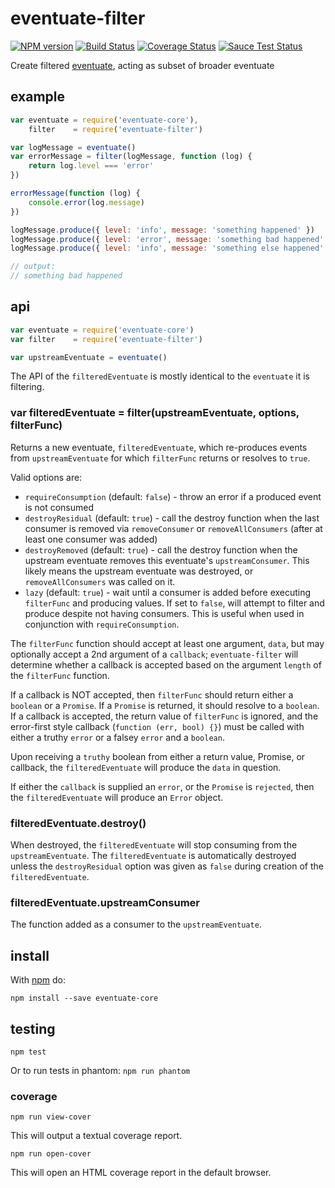 # eventuate-filter

[![NPM version](https://badge.fury.io/js/eventuate-filter.png)](http://badge.fury.io/js/eventuate-filter)
[![Build Status](https://travis-ci.org/jasonpincin/eventuate-filter.svg?branch=master)](https://travis-ci.org/jasonpincin/eventuate-filter)
[![Coverage Status](https://coveralls.io/repos/jasonpincin/eventuate-filter/badge.png?branch=master)](https://coveralls.io/r/jasonpincin/eventuate-filter?branch=master)
[![Sauce Test Status](https://saucelabs.com/browser-matrix/jp-project9.svg)](https://saucelabs.com/u/jp-project9)

Create filtered [eventuate](https://github.com/jasonpincin/eventuate), acting as subset of broader eventuate

## example

```javascript
var eventuate = require('eventuate-core'),
    filter    = require('eventuate-filter')

var logMessage = eventuate()
var errorMessage = filter(logMessage, function (log) {
    return log.level === 'error'
})

errorMessage(function (log) {
    console.error(log.message)
})

logMessage.produce({ level: 'info', message: 'something happened' })
logMessage.produce({ level: 'error', message: 'something bad happened' })
logMessage.produce({ level: 'info', message: 'something else happened' })

// output:
// something bad happened
```

## api

```javascript
var eventuate = require('eventuate-core')
var filter    = require('eventuate-filter')

var upstreamEventuate = eventuate()
```

The API of the `filteredEventuate` is mostly identical to the `eventuate` it 
is filtering. 

### var filteredEventuate = filter(upstreamEventuate, options, filterFunc)

Returns a new eventuate, `filteredEventuate`, which re-produces events from 
`upstreamEventuate` for which `filterFunc` returns or resolves to `true`. 

Valid options are:
* `requireConsumption` (default: `false`) - throw an error if a produced event is not consumed
* `destroyResidual` (default: `true`) - call the destroy function when the last
  consumer is removed via `removeConsumer` or `removeAllConsumers` (after at
  least one consumer was added)
* `destroyRemoved` (default: `true`) - call the destroy function when the
  upstream eventuate removes this eventuate's `upstreamConsumer`. This likely
  means the upstream eventuate was destroyed, or `removeAllConsumers` was called
  on it.
* `lazy` (default: `true`) - wait until a consumer is added before executing
  `filterFunc` and producing values. If set to `false`, will attempt to filter
  and produce despite not having consumers. This is useful when used in
  conjunction with `requireConsumption`.

The `filterFunc` function should accept at least one argument, `data`, but may
optionally accept a 2nd argument of a `callback`; `eventuate-filter` will
determine whether a callback is accepted based on the argument `length` of the
`filterFunc` function. 

If a callback is NOT accepted, then `filterFunc` should return either a `boolean` 
or a `Promise`. If a `Promise` is returned, it should resolve to a `boolean`. If
a callback is accepted, the return value of `filterFunc` is ignored, and the
error-first style callback (`function (err, bool) {}`) must be called with
either a truthy `error` or a falsey `error` and a `boolean`. 

Upon receiving a `truthy` boolean from either a return value, Promise, or
callback, the `filteredEventuate` will produce the `data` in question.

If either the `callback` is supplied an `error`, or the `Promise` is `rejected`,
then the `filteredEventuate` will produce an `Error` object.

### filteredEventuate.destroy()

When destroyed, the `filteredEventuate` will stop consuming from the
`upstreamEventuate`. The `filteredEventuate` is automatically destroyed unless
the `destroyResidual` option was given as `false` during creation of the
`filteredEventuate`.

### filteredEventuate.upstreamConsumer

The function added as a consumer to the `upstreamEventuate`.

## install

With [npm](https://npmjs.org) do:

```
npm install --save eventuate-core
```

## testing

`npm test`

Or to run tests in phantom: `npm run phantom`

### coverage

`npm run view-cover`

This will output a textual coverage report.

`npm run open-cover`

This will open an HTML coverage report in the default browser.
